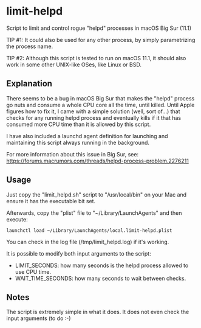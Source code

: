 # limit-helpd
Script to limit and control rogue "helpd" processes in macOS Big Sur (11.1)

TIP #1: It could also be used for any other process, by simply parametrizing the process name.

TIP #2: Although this script is tested to run on macOS 11.1, it should also work in some other UNIX-like OSes, like Linux or BSD.

## Explanation
There seems to be a bug in macOS Big Sur that makes the "helpd" process go nuts and consume a whole CPU core all the time, until killed. Until Apple figures how to fix it, I came with a simple solution (well, sort of...) that checks for any running helpd process and eventually kills if it that has consumed more CPU time than it is allowed by this script.

I have also included a launchd agent definition for launching and maintaining this script always running in the background.

For more information about this issue in Big Sur, see:
https://forums.macrumors.com/threads/helpd-process-problem.2276211

## Usage
Just copy the "limit_helpd.sh" script to "/usr/local/bin" on your Mac and ensure it has the executable bit set.

Afterwards, copy the "plist" file to "~/Library/LaunchAgents" and then execute:

`launchctl load ~/Library/LaunchAgents/local.limit-helpd.plist`

You can check in the log file (/tmp/limit_helpd.log) if it's working.

It is possible to modify both input arguments to the script:

- LIMIT_SECONDS: how many seconds is the helpd process allowed to use CPU time.
- WAIT_TIME_SECONDS: how many seconds to wait between checks.

## Notes
The script is extremely simple in what it does. It does not even check the input arguments (to do :-)
